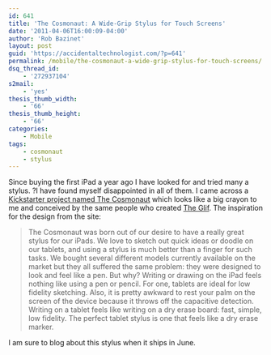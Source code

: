 ```yaml
---
id: 641
title: 'The Cosmonaut: A Wide-Grip Stylus for Touch Screens'
date: '2011-04-06T16:00:09-04:00'
author: 'Rob Bazinet'
layout: post
guid: 'https://accidentaltechnologist.com/?p=641'
permalink: /mobile/the-cosmonaut-a-wide-grip-stylus-for-touch-screens/
dsq_thread_id:
    - '272937104'
s2mail:
    - 'yes'
thesis_thumb_width:
    - '66'
thesis_thumb_height:
    - '66'
categories:
    - Mobile
tags:
    - cosmonaut
    - stylus
---
```


Since buying the first iPad a year ago I have looked for and tried many a stylus. ?I have found myself disappointed in all of them. I came across a [Kickstarter project named The Cosmonaut](https://www.kickstarter.com/projects/danprovost/the-cosmonaut-a-wide-grip-stylus-for-touch-screens) which looks like a big crayon to me and conceived by the same people who created [The Glif](https://theglif.com/). The inspiration for the design from the site:

> The Cosmonaut was born out of our desire to have a really great stylus for our iPads. We love to sketch out quick ideas or doodle on our tablets, and using a stylus is much better than a finger for such tasks. We bought several different models currently available on the market but they all suffered the same problem: they were designed to look and feel like a pen. But why? Writing or drawing on the iPad feels nothing like using a pen or pencil. For one, tablets are ideal for low fidelity sketching. Also, it is pretty awkward to rest your palm on the screen of the device because it throws off the capacitive detection. Writing on a tablet feels like writing on a dry erase board: fast, simple, low fidelity. The perfect tablet stylus is one that feels like a dry erase marker.

 I am sure to blog about this stylus when it ships in June.